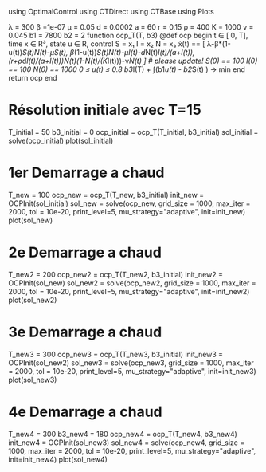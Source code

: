 using OptimalControl
using CTDirect
using CTBase
using Plots


λ = 300
β =1e-07
μ = 0.05
d = 0.0002
a = 60
r = 0.15
ρ = 400
K = 1000
ν = 0.045
b1 = 7800
b2 = 2
function ocp_T(T, b3)
    @def ocp begin
       t ∈ [ 0, T], time
       x ∈ R³,  state 
       u ∈ R, control
       S = x₁
       I = x₂
       N = x₃
       ẋ(t) == [ λ-β*(1-u(t))*S(t)*N(t)-μ*S(t), 
                 β*(1-u(t))*S(t)*N(t)-μ*I(t)-d*N(t)*I(t)/(a+I(t)), 
                 (r+ρ*d*I(t)/(a+I(t)))*N(t)*(1-N(t)/(K*I(t)))-ν*N(t) ] # please update! 
       S(0) == 100
       I(0) == 100
       N(0) == 1000
       0 ≤ u(t) ≤ 0.8
       b3*I(T) + ∫(b1*u(t) - b2*S(t) ) → min 
    end
    return ocp
end
# Résolution initiale avec T=15
T_initial = 50
b3_initial = 0
ocp_initial = ocp_T(T_initial, b3_initial)
sol_initial = solve(ocp_initial)
plot(sol_initial)

# 1er Demarrage a chaud
T_new = 100
ocp_new = ocp_T(T_new, b3_initial)
init_new = OCPInit(sol_initial)
sol_new = solve(ocp_new, grid_size = 1000, max_iter = 2000, tol = 10e-20, print_level=5, mu_strategy="adaptive", init=init_new)
plot(sol_new)

# 2e Demarrage a chaud
T_new2 = 200
ocp_new2 = ocp_T(T_new2, b3_initial)
init_new2 = OCPInit(sol_new)
sol_new2 = solve(ocp_new2, grid_size = 1000, max_iter = 2000, tol = 10e-20, print_level=5, mu_strategy="adaptive", init=init_new2)
plot(sol_new2)

# 3e Demarrage a chaud
T_new3 = 300
ocp_new3 = ocp_T(T_new3, b3_initial)
init_new3 = OCPInit(sol_new2)
sol_new3 = solve(ocp_new3, grid_size = 1000, max_iter = 2000, tol = 10e-20, print_level=5, mu_strategy="adaptive", init=init_new3)
plot(sol_new3)

# 4e Demarrage a chaud
T_new4 = 300
b3_new4 = 180
ocp_new4 = ocp_T(T_new4, b3_new4)
init_new4 = OCPInit(sol_new3)
sol_new4 = solve(ocp_new4, grid_size = 1000, max_iter = 2000, tol = 10e-20, print_level=5, mu_strategy="adaptive", init=init_new4)
plot(sol_new4)
